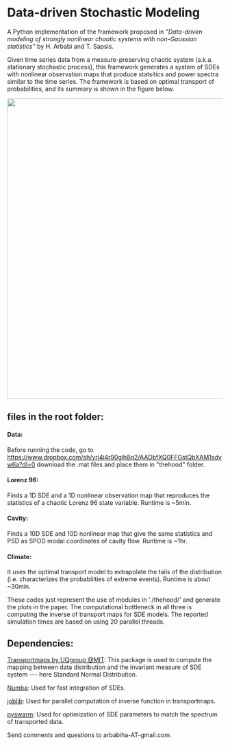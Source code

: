 # Data-driven Stochastic Modeling
A Python implementation of the framework proposed in  *"Data-driven modeling of strongly nonlinear chaotic systems with non-Gaussian statistics"*
 by H. Arbabi and T. Sapsis.
 
Given time series data from a measure-preserving chaotic system (a.k.a. stationary stochastic process), this framework generates a system of SDEs with nonlinear observation maps that produce statsitics and power spectra similar to the time series. The framework is based on optimal transport of probabilities, and its summary is shown in the figure below.

<img src="https://github.com/arbabiha/StochasticModelingwData/blob/master/thehood/FrameworkSketch.png" width="700">

## files in the root folder:

#### Data: 
Before running the code, go to https://www.dropbox.com/sh/yri4i4r90glh8q2/AADbfXQ0FFGstQbXAM1sdvw6a?dl=0 download the .mat files and place them in "thehood" folder.

#### Lorenz 96: 
Finds a 1D SDE and a 1D nonlinear observation map that reproduces the statistics of a chaotic Lorenz 96 state variable. Runtime is ~5min.

#### Cavity: 
Finds a 10D SDE and 10D nonlinear map that give the same statistics and PSD as SPOD modal coordinates of cavity flow. Runtime is ~1hr.

#### Climate: 
It uses the optimal transport model to extrapolate the tails of the distribution (i.e. characterizes the probabilities of extreme events). Runtime is about ~30min.

These codes just represent the use of modules in './thehood/' and generate the plots in the paper. The computational bottleneck in all three is computing the inverse of transport maps for SDE models. The reported simulation times are based on using 20 parallel threads.

## Dependencies:

[Transportmaps by UQgroup @MIT](https://transportmaps.mit.edu/docs/): This package is used to compute the mapping between data distribution and the invariant measure of SDE system --- here Standard Normal Distribution.

[Numba](https://numba.pydata.org/): Used for fast integration of SDEs.

[joblib](https://joblib.readthedocs.io/en/latest/): Used for parallel computation of inverse function in transportmaps.

[pyswarm](https://pythonhosted.org/pyswarm/): Used for optimization of SDE parameters to match the spectrum of transported data.

Send comments and questions to arbabiha-AT-gmail.com.

